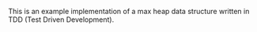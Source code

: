 This is an example implementation of a max heap data structure written in TDD (Test Driven Development).